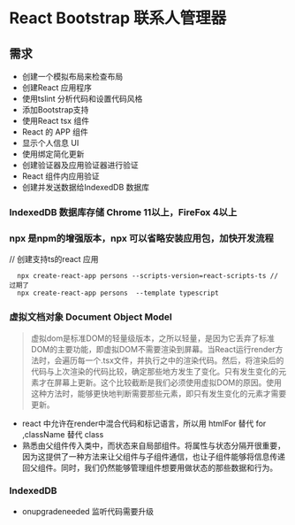 # React Bootstrap 联系人管理器

## 需求
 -  创建一个模拟布局来检查布局
 - 创建React 应用程序
 - 使用tslint 分析代码和设置代码风格
 - 添加Bootstrap支持
 - 使用React tsx 组件
 - React 的 APP 组件
 - 显示个人信息 UI
 - 使用绑定简化更新
 - 创建验证器及应用验证器进行验证
 - React 组件内应用验证
 - 创建并发送数据给IndexedDB 数据库

 ### IndexedDB 数据库存储 Chrome 11以上，FireFox 4以上


 ### npx 是npm的增强版本，npx 可以省略安装应用包，加快开发流程

// 创建支持ts的react 应用
```shell
  npx create-react-app persons --scripts-version=react-scripts-ts // 过期了
  npx create-react-app persons  --template typescript
```

### 虚拟文档对象 Document Object Model 

 > 虚拟dom是标准DOM的轻量级版本，之所以轻量，是因为它丢弃了标准DOM的主要功能，即虚拟DOM不需要渲染到屏幕。当React运行render方法时，会遍历每一个.tsx文件，并执行之中的渲染代码。然后，将渲染后的代码与上次渲染的代码比较，确定那些地方发生了变化。只有发生变化的元素才在屏幕上更新。这个比较截断是我们必须使用虚拟DOM的原因。使用这种方法时，能够更快地判断需要那些元素，即只有发生变化的元素才需要更新。


 - react 中允许在render中混合代码和标记语言，所以用 htmlFor 替代 for ,className 替代 class
- 熟悉由父组件传入类中，而状态来自局部组件。将属性与状态分隔开很重要，因为这提供了一种方法来让父组件与子组件通信，也让子组件能够将信息传递回父组件。同时，我们仍然能够管理组件想要用做状态的那些数据和行为。


### IndexedDB

- onupgradeneeded 监听代码需要升级



